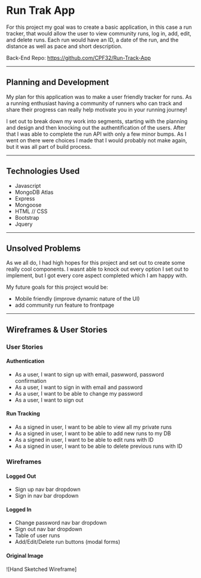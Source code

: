 # Run Trak App
For this project my goal was to create a basic application, in this case a run
tracker, that would allow the user to view community runs, log in, add, edit,
and delete runs. Each run would have an ID, a date of the run, and the distance
as well as pace and short description.

Back-End Repo: https://github.com/CPF32/Run-Track-App

- - - -

## Planning and Development
My plan for this application was to make a user friendly tracker for runs.
As a running enthusiast having a community of runners who can track and share
their progress can really help motivate you in your running journey!


I set out to break down my work into segments, starting with the planning and
design and then knocking out the authentification of the users. After that
I was able to complete the run API with only a few minor bumps. As I went on
there were choices I made that I would probably not make again, but it was
all part of build process.

- - - -

## Technologies Used
  - Javascript
  - MongoDB Atlas
  - Express
  - Mongoose
  - HTML // CSS
  - Bootstrap
  - Jquery

- - - -

## Unsolved Problems
As we all do, I had high hopes for this project and set out to create some
really cool components. I wasnt able to knock out every option I set out to
implement, but I got every core aspect completed which I am happy with.

My future goals for this project would be:
  - Mobile friendly (improve dynamic nature of the UI)
  - add community run feature to frontpage

- - - -

## Wireframes & User Stories
### User Stories
#### Authentication
  - As a user, I want to sign up with email, paswword, password confirmation
  - As a user, I want to sign in with email and password
  - As a user, I want to be able to change my password
  - As a user, I want to sign out

#### Run Tracking
  - As a signed in user, I want to be able to view all my private runs
  - As a signed in user, I want to be able to add new runs to my DB
  - As a signed in user, I want to be able to edit runs with ID
  - As a signed in user, I want to be able to delete previous runs with ID

### Wireframes
#### Logged Out
  - Sign up nav bar dropdown
  - Sign in nav bar dropdown

#### Logged In
  - Change password nav bar dropdown
  - Sign out nav bar dropdown
  - Table of user runs
  - Add/Edit/Delete run buttons (modal forms)

#### Original Image
![Hand Sketched Wireframe]

